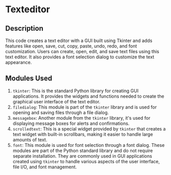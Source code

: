 # Texteditor
## Description 
This code creates a text editor with a GUI built using Tkinter and adds features like open, save, cut, copy, paste, undo, redo, and font customization. Users can create, open, edit, and save text files using this text editor. It also provides a font selection dialog to customize the text appearance.
## Modules Used 
1. `tkinter`: This is the standard Python library for creating GUI applications. It provides the widgets and functions needed to create the graphical user interface of the text editor.
2. `filedialog`: This module is part of the `tkinter` library and is used for opening and saving files through a file dialog.
3. `messagebox`: Another module from the `tkinter` library, it's used for displaying message boxes for alerts and confirmations.
4. `scrolledtext`: This is a special widget provided by `tkinter` that creates a text widget with built-in scrollbars, making it easier to handle large amounts of text.
5. `font`: This module is used for font selection through a font dialog.
These modules are part of the Python standard library and do not require separate installation. They are commonly used in GUI applications created using `tkinter` to handle various aspects of the user interface, file I/O, and font management.
